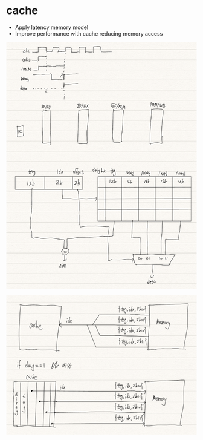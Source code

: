 # cache

- Apply latency memory model
- Improve performance with cache reducing memory access

![alt text](image.png)

![alt text](image-1.png)
